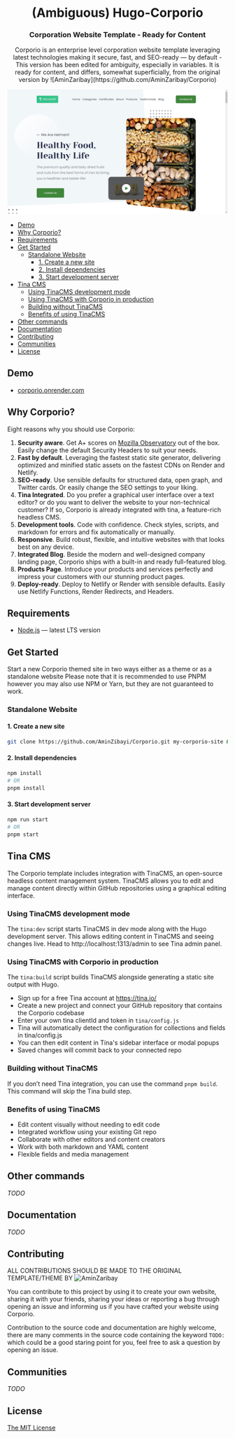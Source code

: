 <h1 align="center">
  (Ambiguous) Hugo-Corporio
</h1>

<h3 align="center">
  Corporation Website Template - Ready for Content
</h3>

<p align="center">
  Corporio is an enterprise level corporation website template leveraging latest technologies making it secure, fast, and SEO-ready — by default - This version has been edited for ambiguity, especially in variables. It is ready for content, and differs, somewhat superficially, from the original version by ![AminZaribay](https://github.com/AminZaribay/Corporio)
</p>

<!-- <p align="center">
  <a href="https://github.com/AminZibayi/Corporio/blob/master/LICENSE">
    <img src="https://img.shields.io/github/license/AminZibayi/Corporio?style=flat-square" alt="GitHub">
  </a>
  <a href="https://github.com/AminZibayi/Corporio/releases">
    <img src="https://img.shields.io/github/v/release/AminZibayi/Corporio?include_prereleases&style=flat-square"alt="GitHub release (latest SemVer including pre-releases)">
  </a>
  <a href="https://www.npmjs.com/package/@hyas/core">
    <img src="https://img.shields.io/npm/v/@hyas/core?style=flat-square" alt="npm (scoped)">
  </a>
  <a href="https://github.com/AminZibayi/Corporio/actions?query=workflow%3A%22Hyas+CI%22">
    <img src="https://img.shields.io/github/workflow/status/AminZibayi/Corporio/Hyas%20CI/master?style=flat-square" alt="GitHub Workflow Status (branch)">
  </a>
  <a href="https://app.netlify.com/sites/hyas/deploys">
    <img src="https://img.shields.io/netlify/895a161c-86be-48a2-8c57-a8c5d68cd1a4?style=flat-square" alt="Netlify">
  </a>
</p> -->

![Corporio — Corporation Website Template](https://raw.githubusercontent.com/drpdead/Hugo-Corporio/main/images/tn.png)

- [Demo](#demo)
- [Why Corporio?](#why-corporio)
- [Requirements](#requirements)
- [Get Started](#get-started)
  - [Standalone Website](#standalone-website)
    - [1. Create a new site](#1-create-a-new-site)
    - [2. Install dependencies](#2-install-dependencies)
    - [3. Start development server](#3-start-development-server)
- [Tina CMS](#tina-cms)
  - [Using TinaCMS development mode](#using-tinacms-development-mode)
  - [Using TinaCMS with Corporio in production](#using-tinacms-with-corporio-in-production)
  - [Building without TinaCMS](#building-without-tinacms)
  - [Benefits of using TinaCMS](#benefits-of-using-tinacms)
- [Other commands](#other-commands)
- [Documentation](#documentation)
- [Contributing](#contributing)
- [Communities](#communities)
- [License](#license)

## Demo

- [corporio.onrender.com](https://corporio.onrender.com/)

## Why Corporio?

Eight reasons why you should use Corporio:

1. **Security aware**. Get A+ scores on [Mozilla Observatory](https://observatory.mozilla.org/analyze/corporio.onrender.com) out of the box. Easily change the default Security Headers to suit your needs.
2. **Fast by default**. Leveraging the fastest static site generator, delivering optimized and minified static assets on the fastest CDNs on Render and Netlify.
3. **SEO-ready**. Use sensible defaults for structured data, open graph, and Twitter cards. Or easily change the SEO settings to your liking.
4. **Tina Integrated**. Do you prefer a graphical user interface over a text editor? or do you want to deliver the website to your non-technical customer? If so, Corporio is already integrated with tina, a feature-rich headless CMS.
5. **Development tools**. Code with confidence. Check styles, scripts, and markdown for errors and fix automatically or manually.
6. **Responsive**. Build robust, flexible, and intuitive websites with that looks best on any device.
7. **Integrated Blog**. Beside the modern and well-designed company landing page, Corporio ships with a built-in and ready full-featured blog.
8. **Products Page**. Introduce your products and services perfectly and impress your customers with our stunning product pages.
9. **Deploy-ready**. Deploy to Netlify or Render with sensible defaults. Easily use Netlify Functions, Render Redirects, and Headers.

## Requirements

- [Node.js](https://nodejs.org/) — latest LTS version

## Get Started

Start a new Corporio themed site in two ways either as a theme or as a standalone website
Please note that it is recommended to use PNPM however you may also use NPM or Yarn, but they are not guaranteed to work.

### Standalone Website

#### 1. Create a new site

```bash
git clone https://github.com/AminZibayi/Corporio.git my-corporio-site && cd my-corporio-site
```

#### 2. Install dependencies

```bash
npm install
# OR
pnpm install
```

#### 3. Start development server

```bash
npm run start
# OR
pnpm start
```

## Tina CMS

The Corporio template includes integration with TinaCMS, an open-source headless content management system. TinaCMS allows you to edit and manage content directly within GitHub repositories using a graphical editing interface.

### Using TinaCMS development mode

The `tina:dev` script starts TinaCMS in dev mode along with the Hugo development
server. This allows editing content in TinaCMS and seeing changes live.
Head to http://localhost:1313/admin to see Tina admin panel.

### Using TinaCMS with Corporio in production

The `tina:build` script builds TinaCMS alongside generating a static site output with Hugo.

- Sign up for a free Tina account at https://tina.io/
- Create a new project and connect your GitHub repository that contains the Corporio codebase
- Enter your own tina clientId and token in `tina/config.js`
- Tina will automatically detect the configuration for collections and fields in tina/config.js
- You can then edit content in Tina's sidebar interface or modal popups
- Saved changes will commit back to your connected repo

### Building without TinaCMS

If you don’t need Tina integration, you can use the command `pnpm build`. This command will skip the Tina build step.

### Benefits of using TinaCMS

- Edit content visually without needing to edit code
- Integrated workflow using your existing Git repo
- Collaborate with other editors and content creators
- Work with both markdown and YAML content
- Flexible fields and media management

## Other commands

_TODO_

## Documentation

_TODO_

## Contributing
ALL CONTRIBUTIONS SHOULD BE MADE TO THE ORIGINAL TEMPLATE/THEME BY ![AminZaribay](https://github.com/AminZaribay/Corporio)

You can contribute to this project by using it to create your own website, sharing it with your friends, sharing your ideas or reporting a bug through opening an issue and informing us if you have crafted your website using Corporio.

Contribution to the source code and documentation are highly welcome, there are many comments in the source code containing the keyword `TODO:` which could be a good staring point for you, feel free to ask a question by opening an issue.

## Communities

_TODO_

## License

[The MIT License](https://github.com/AminZibayi/Corporio/blob/master/LICENSE)
